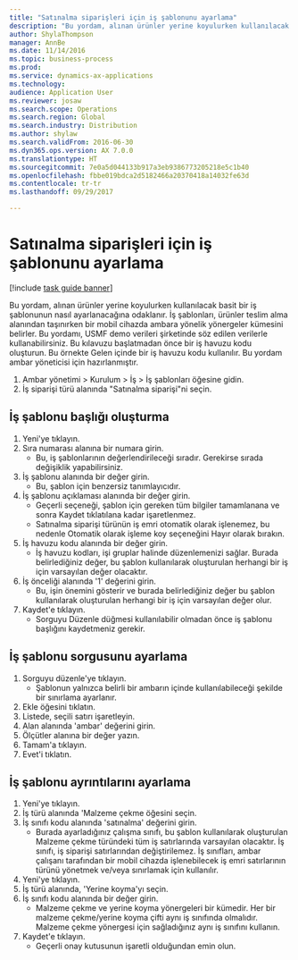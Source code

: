 ```yaml
--- 
title: "Satınalma siparişleri için iş şablonunu ayarlama"
description: "Bu yordam, alınan ürünler yerine koyulurken kullanılacak basit bir iş şablonunun nasıl ayarlanacağına odaklanır."
author: ShylaThompson
manager: AnnBe
ms.date: 11/14/2016
ms.topic: business-process
ms.prod: 
ms.service: dynamics-ax-applications
ms.technology: 
audience: Application User
ms.reviewer: josaw
ms.search.scope: Operations
ms.search.region: Global
ms.search.industry: Distribution
ms.author: shylaw
ms.search.validFrom: 2016-06-30
ms.dyn365.ops.version: AX 7.0.0
ms.translationtype: HT
ms.sourcegitcommit: 7e0a5d044133b917a3eb9386773205218e5c1b40
ms.openlocfilehash: fbbe019bdca2d5182466a20370418a14032fe63d
ms.contentlocale: tr-tr
ms.lasthandoff: 09/29/2017

---
```

# <a name="set-up-a-work-template-for-purchase-orders"></a>Satınalma siparişleri için iş şablonunu ayarlama

[!include [task guide banner](../../includes/task-guide-banner.md)]

Bu yordam, alınan ürünler yerine koyulurken kullanılacak basit bir iş şablonunun nasıl ayarlanacağına odaklanır. İş şablonları, ürünler teslim alma alanından taşınırken bir mobil cihazda ambara yönelik yönergeler kümesini belirler. Bu yordamı, USMF demo verileri şirketinde söz edilen verilerle kullanabilirsiniz. Bu kılavuzu başlatmadan önce bir iş havuzu kodu oluşturun. Bu örnekte Gelen içinde bir iş havuzu kodu kullanılır. Bu yordam ambar yöneticisi için hazırlanmıştır.

1. Ambar yönetimi > Kurulum > İş > İş şablonları öğesine gidin.
2. İş siparişi türü alanında "Satınalma siparişi"ni seçin.

## <a name="create-a-work-template-header"></a>İş şablonu başlığı oluşturma
1. Yeni'ye tıklayın.
2. Sıra numarası alanına bir numara girin.
    * Bu, iş şablonlarının değerlendirileceği sıradır. Gerekirse sırada değişiklik yapabilirsiniz.  
3. İş şablonu alanında bir değer girin.
    * Bu, şablon için benzersiz tanımlayıcıdır.  
4. İş şablonu açıklaması alanında bir değer girin.
    * Geçerli seçeneği, şablon için gereken tüm bilgiler tamamlanana ve sonra Kaydet tıklatılana kadar işaretlenmez.  
    * Satınalma siparişi türünün iş emri otomatik olarak işlenemez, bu nedenle Otomatik olarak işleme koy seçeneğini Hayır olarak bırakın.  
5. İş havuzu kodu alanında bir değer girin.
    * İş havuzu kodları, işi gruplar halinde düzenlemenizi sağlar. Burada belirlediğiniz değer, bu şablon kullanılarak oluşturulan herhangi bir iş için varsayılan değer olacaktır.  
6. İş önceliği alanında '1' değerini girin.
    * Bu, işin önemini gösterir ve burada belirlediğiniz değer bu şablon kullanılarak oluşturulan herhangi bir iş için varsayılan değer olur.  
7. Kaydet'e tıklayın.
    * Sorguyu Düzenle düğmesi kullanılabilir olmadan önce iş şablonu başlığını kaydetmeniz gerekir.  

## <a name="set-up-the-query-for-the-work-template"></a>İş şablonu sorgusunu ayarlama
1. Sorguyu düzenle'ye tıklayın.
    * Şablonun yalnızca belirli bir ambarın içinde kullanılabileceği şekilde bir sınırlama ayarlanır.  
2. Ekle öğesini tıklatın.
3. Listede, seçili satırı işaretleyin.
4. Alan alanında 'ambar' değerini girin.
5. Ölçütler alanına bir değer yazın.
6. Tamam'a tıklayın.
7. Evet'i tıklatın.

## <a name="set-work-template-details"></a>İş şablonu ayrıntılarını ayarlama
1. Yeni'ye tıklayın.
2. İş türü alanında 'Malzeme çekme öğesini seçin.
3. İş sınıfı kodu alanında 'satınalma' değerini girin.
    * Burada ayarladığınız çalışma sınıfı, bu şablon kullanılarak oluşturulan Malzeme çekme türündeki tüm iş satırlarında varsayılan olacaktır. İş sınıfı, iş siparişi satırlarından değiştirilemez. İş sınıfları, ambar çalışanı tarafından bir mobil cihazda işlenebilecek iş emri satırlarının türünü yönetmek ve/veya sınırlamak için kullanılır.  
4. Yeni'ye tıklayın.
5. İş türü alanında, 'Yerine koyma'yı seçin.
6. İş sınıfı kodu alanında bir değer girin.
    * Malzeme çekme ve yerine koyma yönergeleri bir kümedir. Her bir malzeme çekme/yerine koyma çifti aynı iş sınıfında olmalıdır. Malzeme çekme yönergesi için sağladığınız aynı iş sınıfını kullanın.  
7. Kaydet'e tıklayın.
    * Geçerli onay kutusunun işaretli olduğundan emin olun.  


